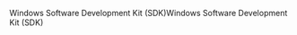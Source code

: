 <span data-ttu-id="d9dd9-101">Windows Software Development Kit (SDK)</span><span class="sxs-lookup"><span data-stu-id="d9dd9-101">Windows Software Development Kit (SDK)</span></span>